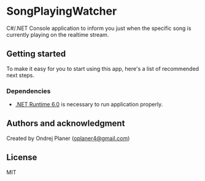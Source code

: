 # SongPlayingWatcher

C#/.NET Console application to inform you just when the specific song is currently playing on the realtime stream. 

## Getting started

To make it easy for you to start using this app, here's a list of recommended next steps.

### Dependencies

* [.NET Runtime 6.0](https://github.com/dotnet/runtime) is necessary to run application properly.

## Authors and acknowledgment

Created by Ondrej Planer ([oplaner4@gmail.com](mailto:oplaner4@gmail.com))

## License

MIT
